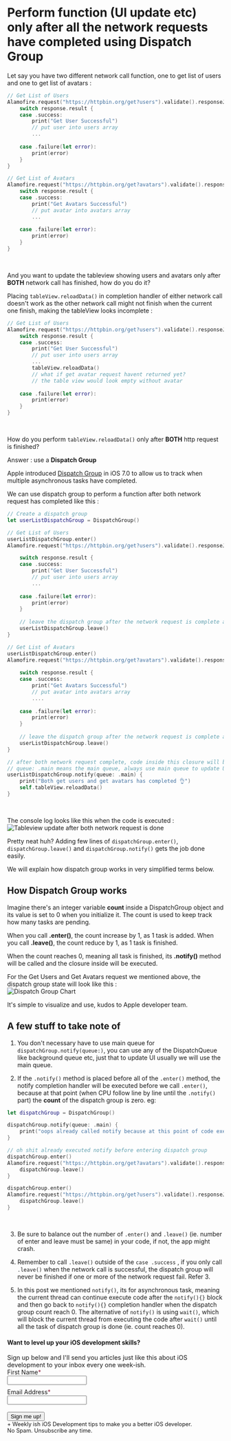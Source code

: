 # Perform function (UI update etc) only after all the network requests have completed using Dispatch Group



Let say you have two different network call function, one to get list of users and one to get list of avatars :

```swift
// Get List of Users
Alamofire.request("https://httpbin.org/get?users").validate().responseJSON { response in
    switch response.result {
    case .success:
        print("Get User Successful")
        // put user into users array
		...
		
    case .failure(let error):
        print(error)
    }
}

// Get List of Avatars
Alamofire.request("https://httpbin.org/get?avatars").validate().responseJSON { response in
    switch response.result {
    case .success:
        print("Get Avatars Successful")
        // put avatar into avatars array
		...
		
    case .failure(let error):
        print(error)
    }
}
```

<br>

And you want to update the tableview showing users and avatars only after **BOTH** network call has finished, how do you do it?

Placing `tableView.reloadData()` in completion handler of either network call doesn't work as the other network call might not finish when the current one finish, making the tableView looks incomplete :

```swift
// Get List of Users
Alamofire.request("https://httpbin.org/get?users").validate().responseJSON { response in
    switch response.result {
    case .success:
        print("Get User Successful")
        // put user into users array
		...
        tableView.reloadData()
        // what if get avatar request havent returned yet? 
        // the table view would look empty without avatar
		
    case .failure(let error):
        print(error)
    }
}
```

<br>


How do you perform `tableView.reloadData()` only after **BOTH** http request is finished?

Answer : use a **Dispatch Group**

Apple introduced [Dispatch Group](https://developer.apple.com/documentation/dispatch/dispatchgroup) in iOS 7.0 to allow us to track when multiple asynchronous tasks have completed.

We can use dispatch group to perform a function after both network request has completed like this :  

```swift
// Create a dispatch group
let userListDispatchGroup = DispatchGroup()

// Get List of Users
userListDispatchGroup.enter()
Alamofire.request("https://httpbin.org/get?users").validate().responseJSON { response in

    switch response.result {
    case .success:
        print("Get User Successful")
        // put user into users array
		...
		
    case .failure(let error):
        print(error)
    }
    
    // leave the dispatch group after the network request is complete and data is parsed
    userListDispatchGroup.leave()
}

// Get List of Avatars
userListDispatchGroup.enter()
Alamofire.request("https://httpbin.org/get?avatars").validate().responseJSON { response in
	
    switch response.result {
    case .success:
        print("Get Avatars Successful")
        // put avatar into avatars array
		....
		
    case .failure(let error):
        print(error)
    }
    
    // leave the dispatch group after the network request is complete and data is parsed
    userListDispatchGroup.leave()
}

// after both network request complete, code inside this closure will be called
// queue: .main means the main queue, always use main queue to update UI
userListDispatchGroup.notify(queue: .main) {
	print("Both get users and get avatars has completed 👌")
	self.tableView.reloadData()
}
```

<br>

The console log looks like this when the code is executed :  
![Tableview update after both network request is done](https://iosimage.s3.amazonaws.com/2018/12-dispatch-group/oklog.png)

Pretty neat huh? Adding few lines of `dispatchGroup.enter()`, `dispatchGroup.leave()` and `dispatchGroup.notify()` gets the job done easily.

We will explain how dispatch group works in very simplified terms below.

<span id="how"></span>

## How Dispatch Group works
Imagine there's an integer variable **count** inside a DispatchGroup object and its value is set to 0 when you initialize it. The count is used to keep track how many tasks are pending.

When you call **.enter()**, the count increase by 1, as 1 task is added.
When you call **.leave()**, the count reduce by 1, as 1 task is finished.

When the count reaches 0, meaning all task is finished, its **.notify()** method will be called and the closure inside will be executed.

For the Get Users and Get Avatars request we mentioned above, the dispatch group state will look like this :  
![Dispatch Group Chart](https://iosimage.s3.amazonaws.com/2018/12-dispatch-group/dispatchGroupChart.png)

It's simple to visualize and use, kudos to Apple developer team.

## A few stuff to take note of

1. You don't necessary have to use main queue for `dispatchGroup.notify(queue:)`, you can use any of the DispatchQueue like background queue etc, just that to update UI usually we will use the main queue.

2. If the `.notify()` method is placed before all of the `.enter()` method, the notify completion handler will be executed before we call `.enter()`, because at that point (when CPU follow line by line until the `.notify()` part) the **count** of the dispatch group is zero. eg:

```swift
let dispatchGroup = DispatchGroup()

dispatchGroup.notify(queue: .main) {
    print("oops already called notify because at this point of code execution flow, the count of dispatch group is 0")
}

// oh shit already executed notify before entering dispatch group
dispatchGroup.enter()
Alamofire.request("https://httpbin.org/get?avatars").validate().responseJSON { response in
    dispatchGroup.leave()
}

dispatchGroup.enter()
Alamofire.request("https://httpbin.org/get?users").validate().responseJSON { response in
    dispatchGroup.leave()
}

```

<br>

3. Be sure to balance out the number of `.enter()` and `.leave()` (ie. number of enter and leave must be same) in your code, if not, the app might crash.

4. Remember to call `.leave()` outside of the `case .success` , if you only call `.leave()` when the network call is successful, the dispatch group will never be finished if one or more of the network request fail. Refer 3.

5. In this post we mentioned `notify()`, its for asynchronous task, meaning the current thread can continue execute code after the `notify(){}` block and then go back to `notify(){}` completion handler when the dispatch group count reach 0. The alternative of `notify()` is using `wait()`, which will block the current thread from executing the code after `wait()` until all the task of dispatch group is done (ie. count reaches 0).


<div class="post-subscribe">
  <div class="post-subscribe-left">
     <h4 data-drip-attribute="headline">Want to level up your iOS development skills?</h4>
    <span style="font-size:0.9rem;"> 
            Sign up below and I'll send you articles just like this about iOS development to your inbox every one week-ish.
            </span>
</div>
        <div class="post-subscribe-right">
            <form action="https://www.getdrip.com/forms/295054774/submissions" method="post" data-drip-embedded-form="295054774">
                <div style="margin-bottom: 0.5rem;">
                    <label for="drip-firstname">First Name<span style="color:#952B45;">*</span></label><br />
                    <input type="text" id="drip-firstname" name="fields[firstname]" value="" />
                </div>
                <div>
                    <label for="drip-email">Email Address<span style="color:#952B45;">*</span></label><br />
                    <input type="email" id="drip-email" name="fields[email]" value="" />
                </div>
              <div>
                <br>
                <input type="submit" value="Sign me up!" data-drip-attribute="sign-up-button" />
                <br>
                <span style="font-size: 0.8rem;">+ Weekly ish iOS Development tips to make you a better iOS developer.<br>
                    No Spam. Unsubscribe any time.</span>
              </div>
            </form>
        </div>
    </div>